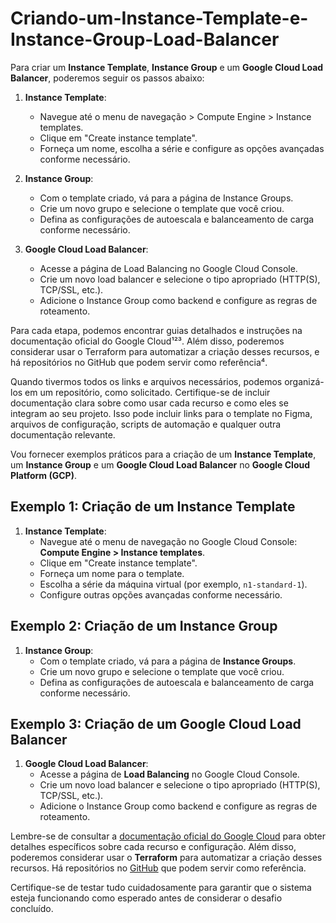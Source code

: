 # Criando-um-Instance-Template-e-Instance-Group-Load-Balancer

Para criar um **Instance Template**, **Instance Group** e um **Google Cloud Load Balancer**, poderemos seguir os passos abaixo:

1. **Instance Template**:
   - Navegue até o menu de navegação > Compute Engine > Instance templates.
   - Clique em "Create instance template".
   - Forneça um nome, escolha a série e configure as opções avançadas conforme necessário.

2. **Instance Group**:
   - Com o template criado, vá para a página de Instance Groups.
   - Crie um novo grupo e selecione o template que você criou.
   - Defina as configurações de autoescala e balanceamento de carga conforme necessário.

3. **Google Cloud Load Balancer**:
   - Acesse a página de Load Balancing no Google Cloud Console.
   - Crie um novo load balancer e selecione o tipo apropriado (HTTP(S), TCP/SSL, etc.).
   - Adicione o Instance Group como backend e configure as regras de roteamento.

Para cada etapa, podemos encontrar guias detalhados e instruções na documentação oficial do Google Cloud¹²³. Além disso, poderemos considerar usar o Terraform para automatizar a criação desses recursos, e há repositórios no GitHub que podem servir como referência⁴.

Quando tivermos todos os links e arquivos necessários, podemos organizá-los em um repositório, como solicitado. Certifique-se de incluir documentação clara sobre como usar cada recurso e como eles se integram ao seu projeto. Isso pode incluir links para o template no Figma, arquivos de configuração, scripts de automação e qualquer outra documentação relevante.

Vou fornecer exemplos práticos para a criação de um **Instance Template**, um **Instance Group** e um **Google Cloud Load Balancer** no **Google Cloud Platform (GCP)**.

## Exemplo 1: Criação de um Instance Template

1. **Instance Template**:
   - Navegue até o menu de navegação no Google Cloud Console: **Compute Engine > Instance templates**.
   - Clique em "Create instance template".
   - Forneça um nome para o template.
   - Escolha a série da máquina virtual (por exemplo, `n1-standard-1`).
   - Configure outras opções avançadas conforme necessário.

## Exemplo 2: Criação de um Instance Group

1. **Instance Group**:
   - Com o template criado, vá para a página de **Instance Groups**.
   - Crie um novo grupo e selecione o template que você criou.
   - Defina as configurações de autoescala e balanceamento de carga conforme necessário.

## Exemplo 3: Criação de um Google Cloud Load Balancer

1. **Google Cloud Load Balancer**:
   - Acesse a página de **Load Balancing** no Google Cloud Console.
   - Crie um novo load balancer e selecione o tipo apropriado (HTTP(S), TCP/SSL, etc.).
   - Adicione o Instance Group como backend e configure as regras de roteamento.

Lembre-se de consultar a [documentação oficial do Google Cloud](https://cloud.google.com/compute/docs/instance-groups/adding-an-instance-group-to-a-load-balancer) para obter detalhes específicos sobre cada recurso e configuração. Além disso, poderemos considerar usar o **Terraform** para automatizar a criação desses recursos. Há repositórios no [GitHub](https://github.com/GoogleCloudPlatform/terraform-google-load-balanced-vms/) que podem servir como referência.

Certifique-se de testar tudo cuidadosamente para garantir que o sistema esteja funcionando como esperado antes de considerar o desafio concluído.
